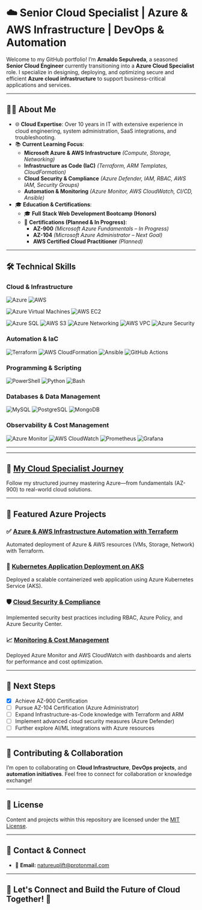# ☁️ Senior Cloud Specialist | Azure & AWS Infrastructure | DevOps & Automation

Welcome to my GitHub portfolio! I’m **Arnaldo Sepulveda**, a seasoned **Senior Cloud Engineer** currently transitioning into a **Azure Cloud Specialist** role. I specialize in designing, deploying, and optimizing secure and efficient **Azure cloud infrastructure** to support business-critical applications and services.

---

## 👨‍💻 About Me

- 🌐 **Cloud Expertise**: Over 10 years in IT with extensive experience in cloud engineering, system administration, SaaS integrations, and troubleshooting.
- 📚 **Current Learning Focus**:
  - **Microsoft Azure & AWS Infrastructure** *(Compute, Storage, Networking)*
  - **Infrastructure as Code (IaC)** *(Terraform, ARM Templates, CloudFormation)*
  - **Cloud Security & Compliance** *(Azure Defender, IAM, RBAC, AWS IAM, Security Groups)*
  - **Automation & Monitoring** *(Azure Monitor, AWS CloudWatch, CI/CD, Ansible)*
- 🎓 **Education & Certifications**:
  - 🎓 **Full Stack Web Development Bootcamp (Honors)**
  - 🏅 **Certifications (Planned & In Progress)**:
    - **AZ-900** *(Microsoft Azure Fundamentals – In Progress)*
    - **AZ-104** *(Microsoft Azure Administrator – Next Goal)*
    - **AWS Certified Cloud Practitioner** *(Planned)*

---

## 🛠️ Technical Skills

### Cloud & Infrastructure

![Azure](https://img.shields.io/badge/-Azure-0078D4?style=flat-square&logo=microsoftazure&logoColor=white)
![AWS](https://img.shields.io/badge/-AWS-232F3E?style=flat-square&logo=amazonaws&logoColor=white)

![Azure Virtual Machines](https://img.shields.io/badge/-Azure%20VMs-0078D4?style=flat-square&logo=microsoftazure&logoColor=white)
![AWS EC2](https://img.shields.io/badge/-AWS%20EC2-FF9900?style=flat-square&logo=amazonaws&logoColor=white)

![Azure SQL](https://img.shields.io/badge/-Azure%20SQL-0089D6?style=flat-square&logo=microsoftazure&logoColor=white)
![AWS S3](https://img.shields.io/badge/-AWS%20S3-569A31?style=flat-square&logo=amazonaws&logoColor=white)
![Azure Networking](https://img.shields.io/badge/-Azure%20Networking-0078D4?style=flat-square&logo=microsoftazure&logoColor=white)
![AWS VPC](https://img.shields.io/badge/-AWS%20VPC-232F3E?style=flat-square&logo=amazonaws&logoColor=white)
![Azure Security](https://img.shields.io/badge/-Azure%20Security-0057E7?style=flat-square&logo=microsoftazure&logoColor=white)

### Automation & IaC

![Terraform](https://img.shields.io/badge/-Terraform-7B42BC?style=flat-square&logo=terraform&logoColor=white)
![AWS CloudFormation](https://img.shields.io/badge/-AWS%20CloudFormation-FF9900?style=flat-square&logo=amazonaws&logoColor=white)
![Ansible](https://img.shields.io/badge/-Ansible-EE0000?style=flat-square&logo=ansible&logoColor=white)
![GitHub Actions](https://img.shields.io/badge/-GitHub%20Actions-2088FF?style=flat-square&logo=githubactions&logoColor=white)

### Programming & Scripting

![PowerShell](https://img.shields.io/badge/-PowerShell-5391FE?style=flat-square&logo=powershell&logoColor=white)
![Python](https://img.shields.io/badge/-Python-FFD43B?style=flat-square&logo=python&logoColor=blue)
![Bash](https://img.shields.io/badge/-Bash-4EAA25?style=flat-square&logo=gnubash&logoColor=white)

### Databases & Data Management

![MySQL](https://img.shields.io/badge/-MySQL-4479A1?style=flat-square&logo=mysql&logoColor=white)
![PostgreSQL](https://img.shields.io/badge/-PostgreSQL-336791?style=flat-square&logo=postgresql&logoColor=white)
![MongoDB](https://img.shields.io/badge/-MongoDB-47A248?style=flat-square&logo=mongodb&logoColor=white)

### Observability & Cost Management

![Azure Monitor](https://img.shields.io/badge/-Azure%20Monitor-0078D4?style=flat-square&logo=microsoftazure&logoColor=white)
![AWS CloudWatch](https://img.shields.io/badge/-AWS%20CloudWatch-FF9900?style=flat-square&logo=amazonaws&logoColor=white)
![Prometheus](https://img.shields.io/badge/-Prometheus-E6522C?style=flat-square&logo=prometheus&logoColor=white)
![Grafana](https://img.shields.io/badge/-Grafana-F46800?style=flat-square&logo=grafana&logoColor=white)

---

---

## 🚀 [My Cloud Specialist Journey](https://github.com/solutions-for-realvalue/Cloud-Specialist-Journey)

Follow my structured journey mastering Azure—from fundamentals (AZ-900) to real-world cloud solutions.

---

## 🌟 Featured Azure Projects

### ✅ [Azure & AWS Infrastructure Automation with Terraform](https://github.com/solutions-for-realvalue/Azure-Infrastructure-Automation)
Automated deployment of Azure & AWS resources (VMs, Storage, Network) with Terraform.

### 🚀 [Kubernetes Application Deployment on AKS](https://github.com/solutions-for-realvalue/AKS-Kubernetes-Deployment)
Deployed a scalable containerized web application using Azure Kubernetes Service (AKS).

### 🛡️ [Cloud Security & Compliance](https://github.com/solutions-for-realvalue/Azure-Security-Compliance)
Implemented security best practices including RBAC, Azure Policy, and Azure Security Center.

### 📈 [Monitoring & Cost Management](https://github.com/solutions-for-realvalue/Azure-Monitoring-CostManagement)
Deployed Azure Monitor and AWS CloudWatch with dashboards and alerts for performance and cost optimization.

---

## 📌 Next Steps
- [x] Achieve AZ-900 Certification
- [ ] Pursue AZ-104 Certification (Azure Administrator)
- [ ] Expand Infrastructure-as-Code knowledge with Terraform and ARM
- [ ] Implement advanced cloud security measures (Azure Defender)
- [ ] Further explore AI/ML integrations with Azure resources

---

## 🤝 Contributing & Collaboration

I’m open to collaborating on **Cloud Infrastructure**, **DevOps projects**, and **automation initiatives**. Feel free to connect for collaboration or knowledge exchange!

---

## 📜 License

Content and projects within this repository are licensed under the [MIT License](LICENSE).

---

## 📧 Contact & Connect

- 📩 **Email:** [natureuplift@protonmail.com](mailto:natureuplift@protonmail.com)  
<!-- - 🔗 **LinkedIn**: [Arnaldo Sepulveda](https://www.linkedin.com/in/arnaldo-sepulveda) -->

---

## 🌟 Let's Connect and Build the Future of Cloud Together! 🚀
